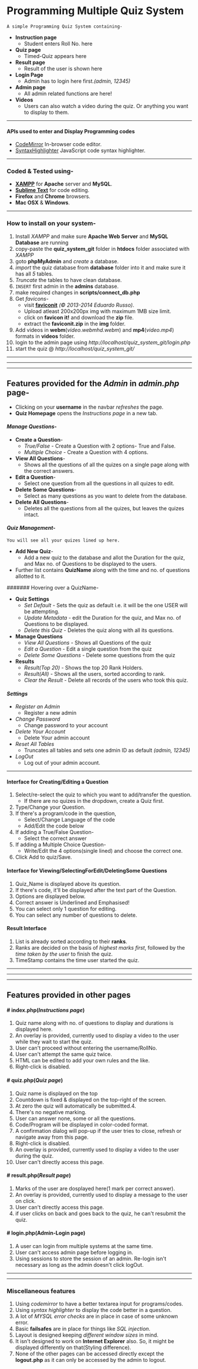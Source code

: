 # Programming Multiple Quiz System

    A simple Programming Quiz System containing-
  
* __Instruction page__
  * Student enters Roll No. here 
* __Quiz page__
  *  Timed-Quiz appears here
* __Result page__
  * Result of the user is shown here 
* __Login Page__
  * Admin has to login here first._(admin, 12345)_
* __Admin page__
  * All admin related functions are here!
* __Videos__
  * Users can also watch a video during the quiz. Or anything you want to display to them.
  
---

#### APIs used to enter and Display Programming codes
* [CodeMirror](http://codemirror.net/) In-browser code editor.
* [SyntaxHighlighter](http://alexgorbatchev.com/SyntaxHighlighter/) JavaScript code syntax highlighter.

---

### Coded & Tested using-
* __[XAMPP](http://www.apachefriends.org/index.html)__ for __Apache__ server and __MySQL__.
* __[Sublime Text](http://www.sublimetext.com/)__ for code editing.
* __Firefox__ and __Chrome__ browsers.
* __Mac OSX__ & __Windows__.

---

### How to install on your system-
1. Install _XAMPP_ and make sure __Apache Web Server__ and __MySQL Database__ are running
2. copy-paste the __quiz_system_git__ folder in __htdocs__ folder associated with _XAMPP_
3. goto __phpMyAdmin__ and _create_ a database.
4. _import_ the quiz database from __database__ folder into it and make sure it has all _5_ tables.
4. _Truncate_ the tables to have clean database.
5. `INSERT` first admin in the __admins__ database.
6. make required changes in __scripts/connect_db.php__
7. Get _favicons_-
    * visit __[faviconit](http://faviconit.com/en)__ _(© 2013-2014 Eduardo Russo)_.
    * Upload atleast 200x200px img with maximum 1MB size limit.
    * click on __favicon it!__ and download the __zip__ file.
    * extract the __faviconit.zip__ in the __img__ folder.
8. Add videos in __webm__(_video.webmhd.webm_) and __mp4__(_video.mp4_) formats in __videos__ folder.
9. login to the admin page using *http://localhost/quiz_system_git/login.php*
10. start the quiz @ *http://localhost/quiz_system_git/*

---
---
---

## Features provided for the _Admin_ in _admin.php_ page-

* Clicking on your __username__ in the navbar _refreshes_ the page.
* __Quiz Homepage__ opens the _Instructions page_ in a new tab.

#### *Manage Questions*-
* __Create a Question__-
  * _True/False_ - Create a Question with 2 options- True and False.
  * _Multiple Choice_ - Create a Question with 4 options.
* __View All Questions__-
  * Shows all the questions of all the quizes on a single page along with the correct answers.
* __Edit a Question__-
  * Select one question from all the questions in all quizes to edit.
* __Delete Some Questions__-
  * Select as many questions as you want to delete from the database.
* __Delete All Questions__-
  * Deletes all the questions from all the quizes, but leaves the quizes intact.

#### *Quiz Management*-
    You will see all your quizes lined up here.
* __Add New Quiz__-
  * Add a new quiz to the database and allot the Duration for the quiz, and Max no. of Questions to be displayed to the users.
* Further list contains __QuizName__ along with the time and no. of questions allotted to it.

####### Hovering over a QuizName-
* __Quiz Settings__
  * _Set Default_ - Sets the quiz as default i.e. it will be the one USER will be attempting.
  * _Update Metadata_ - edit the Duration for the quiz, and Max no. of Questions to be displayed.
  * _Delete this Quiz_ - Deletes the quiz along with all its questions.
* __Manage Questions__
  * _View All Questions_ - Shows all Questions of the quiz
  * _Edit a Question_ - Edit a single question from the quiz
  * _Delete Some Questions_ - Delete some questions from the quiz
* __Results__
  * _Result(Top 20)_ - Shows the top 20 Rank Holders.
  * _Result(All)_ - Shows all the users, sorted according to rank.
  * _Clear the Result_ - Delete all records of the users who took this quiz.
  
#### *Settings*

* _Register an Admin_
  * Register a new admin
* _Change Password_
  * Change password to your account
* _Delete Your Account_
  * Delete Your admin account
* _Reset All Tables_
  * Truncates all tables and sets one admin ID as default _(admin, 12345)_
* _LogOut_
  * Log out of your admin account.
    
---

#### Interface for Creating/Editing a Question

1. Select/re-select the quiz to which you want to add/transfer the question.
    * If there are no quizes in the dropdown, create a Quiz first.
2. Type/Change your Question.
3. If there's a program/code in the question,
    * Select/Change Language of the code
    * Add/Edit the code below
4. If adding a True/False Question-
    * Select the correct answer
5. If adding a Multiple Choice Question-
    * Write/Edit the 4 options(single lined) and choose the correct one.
6. Click Add to quiz/Save.

#### Interface for Viewing/SelectingForEdit/DeletingSome Questions

1. Quiz_Name is displayed above its question.
2. If there's code, it'll be displayed after the text part of the Question.
3. Options are displayed below.
4. Correct answer is Underlined and Emphasised!
5. You can select only 1 question for editing.
6. You can select any number of questions to delete.

#### Result Interface

1. List is already sorted according to their **ranks**.
2. Ranks are decided on the basis of *highest marks first*, followed by the *time taken by the user* to finish the quiz.
3. TimeStamp contains the time user started the quiz.


---
---
---
## Features provided in other pages

#### # index.php(*Instructions page*)

1. Quiz name along with no. of questions to display and durations is displayed here.
2. An overlay is provided, currently used to display a video to the user while they wait to start the quiz.
3. User can't proceed without entering the username/RollNo.
4. User can't attempt the same quiz twice.
5. HTML can be edited to add your own rules and the like.
6. Right-click is disabled.

#### # quiz.php(*Quiz page*)

1. Quiz name is displayed on the top
2. Countdown is fixed & displayed on the top-right of the screen.
3. At zero the quiz will automatically be submitted.4. 
4. There's no negative marking.
5. User can answer none, some or all the questions.
6. Code/Program will be displayed in color-coded format.
7. A confirmation dialog will pop-up if the user tries to close, refresh or navigate away from this page.
8. Right-click is disabled.
9. An overlay is provided, currently used to display a video to the user during the quiz.
10. User can't directly access this page.

#### # result.php(*Result page*)

1. Marks of the user are dosplayed here(1 mark per correct answer).
2. An overlay is provided, currently used to display a message to the user on click.
3. User can't directly access this page.
4. if user clicks on back and goes back to the quiz, he can't resubmit the quiz.

#### # login.php(Admin-Login page)

1. A user can login from multiple systems at the same time.
2. User can't access admin page before logging in.
3. Using sessions to store the session of an admin. Re-login isn't necessary as long as the admin doesn't click logOut.


---
---

### Miscellaneous features

1. Using *codemirror* to have a better textarea input for programs/codes.
2. Using *syntax highlighter* to display the code better in a question.
3. A lot of *MYSQL error checks* are in place in case of some unknown error.
4. Basic **failsafes** are in place for things like *SQL injection*.
5. Layout is designed keeping *different window sizes* in mind.
6. It isn't designed to work on **Internet Explorer** also. So, it might be displayed differently on that(Styling difference).
7. None of the other pages can be accessed directly except the **logout.php** as it can only be accessed by the admin to logout.

